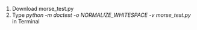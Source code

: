 1. Download morse_test.py
2. Type *python -m doctest -o NORMALIZE_WHITESPACE -v morse_test.py* in Terminal
